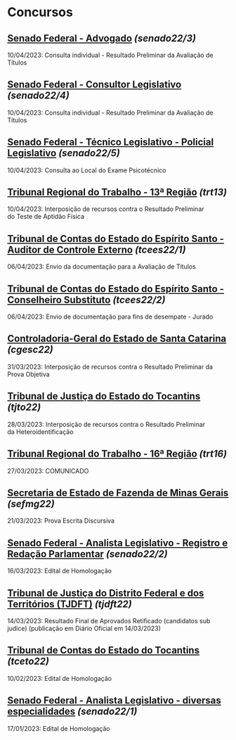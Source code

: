 # Concursos

## [Senado Federal - Advogado](./senado22-3/) *(senado22/3)*
10/04/2023: Consulta individual - Resultado Preliminar da Avaliação de Títulos

## [Senado Federal - Consultor Legislativo](./senado22-4/) *(senado22/4)*
10/04/2023: Consulta individual - Resultado Preliminar da Avaliação de Títulos

## [Senado Federal - Técnico Legislativo - Policial Legislativo](./senado22-5/) *(senado22/5)*
10/04/2023: Consulta ao Local do Exame Psicotécnico

## [Tribunal Regional do Trabalho - 13ª Região](./trt13/) *(trt13)*
10/04/2023: Interposição de recursos contra o Resultado Preliminar do Teste de Aptidão Física

## [Tribunal de Contas do Estado do Espírito Santo - Auditor de Controle Externo](./tcees22-1/) *(tcees22/1)*
06/04/2023: Envio da documentação para a Avaliação de Títulos

## [Tribunal de Contas do Estado do Espírito Santo - Conselheiro Substituto](./tcees22-2/) *(tcees22/2)*
06/04/2023: Envio de documentação para fins de desempate - Jurado

## [Controladoria-Geral do Estado de Santa Catarina](./cgesc22/) *(cgesc22)*
31/03/2023: Interposição de recursos contra o Resultado Preliminar da Prova Objetiva

## [Tribunal de Justiça do Estado do Tocantins](./tjto22/) *(tjto22)*
28/03/2023: Interposição de recursos contra o Resultado Preliminar da Heteroidentificação

## [Tribunal Regional do Trabalho - 16ª Região](./trt16/) *(trt16)*
27/03/2023: COMUNICADO

## [Secretaria de Estado de Fazenda de Minas Gerais](./sefmg22/) *(sefmg22)*
21/03/2023: Prova Escrita Discursiva

## [Senado Federal - Analista Legislativo - Registro e Redação Parlamentar](./senado22-2/) *(senado22/2)*
16/03/2023: Edital de Homologação

## [Tribunal de Justiça do Distrito Federal e dos Territórios (TJDFT)](./tjdft22/) *(tjdft22)*
14/03/2023: Resultado Final de Aprovados Retificado (candidatos sub judice) (publicação em Diário Oficial em 14/03/2023)

## [Tribunal de Contas do Estado do Tocantins](./tceto22/) *(tceto22)*
10/02/2023: Edital de Homologação

## [Senado Federal - Analista Legislativo - diversas especialidades](./senado22-1/) *(senado22/1)*
17/01/2023: Edital de Homologação
